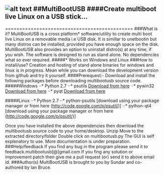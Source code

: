 ![alt text](https://raw.github.com/mbusb/multibootusb/master/tools/multibootusb.png "MultiBootUSB")
##MultiBootUSB
####Create multiboot live Linux on a USB stick...
----------------------------
=============================================
###What is it?
MultiBootUSB is a cross platform* software/utility to create multi boot live Linux on a removable media i.e USB disk.
It is simillar to unetbootin but many distros can be installed, provided you have enough space on the disk.
MultiBootUSB also provides an option to uninstall distro(s) at any time, if you wish. The software is designed to run
as stand alone. No dependencies what so ever required.
#####* Works on Windows and Linux
###How to install/use?
Creation and hosting of stand alone binaries for windows and linux is in progress. 
Mean while you can download the development version from github and try it yourself.
####Prerequest:-
Download and install the following packages before downloading multibootusb source code.
#####Windows
⋅⋅* Python 2.7
⋅⋅* psutils [Download from here](http://code.google.com/p/psutil/)
⋅⋅* pywin32 [Download from here](http://sourceforge.net/projects/pywin32/)
⋅⋅* pyqt [Download from here](http://sourceforge.net/projects/pyqt/)

#####Linux
⋅⋅* Python 2.7
⋅⋅* python-psutils [download using your package manager or from here (http://code.google.com/p/psutil/)]
⋅⋅* python-qt4 [download using your package manager or from here (http://code.google.com/p/psutil/)]

Once you have installed the above dependencies then download the multibootusb source code to your home/desktop.
Unzip
Move to the extracted directory/folder
Double click on multibootusb.py
The GUI is self explenatory to use. More documentation is under preparation.
###Help/feedback
If you find any bug in the program please send it to feedback.multibootusb[@]gmail.com
If you fing any solution or improvement patch then give me a pull request (or) send it to above email id.
###Author(s)
MultiBootUSB is brought to you by Sundar and co-authored by Ian Bruce.

